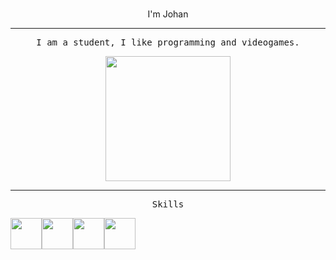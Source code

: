 <br>
<p align="center">I'm Johan</p>
<hr>

<center>


<p align="center">
<samp>
I am a student, I like programming and videogames.
</samp>
</p>

<p align="center">
<img src="https://media.giphy.com/media/wKWxuUOcp9fdvckBty/giphy.gif" height="200px">
</p>

<hr>

<p>
<samp>Skills</samp>
</p>

<div style="display: flex;">
<img src="https://img.icons8.com/color/344/c-plus-plus-logo.png" height="50px">
<img src="https://img.icons8.com/color/344/javascript--v1.png" height="50px">
<img src="https://img.icons8.com/ultraviolet/344/react--v2.png" height="50px">
<img src="https://img.icons8.com/color/344/linux--v1.png" height="50px">
</div>
